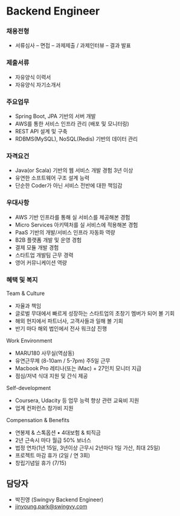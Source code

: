 # Backend Engineer

### 채용전형
 - 서류심사 – 면접 – 과제제출 / 과제인터뷰 – 결과 발표

### 제출서류 
 - 자유양식 이력서
 - 자유양식 자기소개서


### 주요업무
 - Spring Boot, JPA 기반의 서버 개발
 - AWS를 통한 서비스 인프라 관리 (배포 및 모니터링)
 - REST API 설계 및 구축
 - RDBMS(MySQL), NoSQL(Redis) 기반의 데이터 관리

### 자격요건
 - Java(or Scala) 기반의 웹 서비스 개발 경험 3년 이상
 - 유연한 소프트웨어 구조 설계 능력
 - 단순한 Coder가 아닌 서비스 전반에 대한 책임감

### 우대사항
 - AWS 기반 인프라를 통해 실 서비스를 제공해본 경험
 - Micro Services 아키텍처를 실 서비스에 적용해본 경험
 - PaaS 기반의 개발/서비스 인프라 자동화 역량
 - B2B 플랫폼 개발 및 운영 경험
 - 결제 모듈 개발 경험
 - 스타트업 개발팀 근무 경력
 - 영어 커뮤니케이션 역량

### 혜택 및 복지
Team & Culture
 - 자율과 책임
 - 글로벌 무대에서 빠르게 성장하는 스타트업의 초창기 멤버가 되어 볼 기회
 - 해외 현지에서 파트너사, 고객사들과 일해 볼 기회
 - 반기 마다 해외 법인에서 전사 워크샵 진행

Work Environment
 - MARU180 사무실(역삼동) 
 - 유연근무제 (8-10am / 5-7pm) 주5일 근무
 - Macbook Pro 레티나(또는 iMac) + 27인치 모니터 지급
 - 점심/저녁 식대 지원 및 간식 제공

Self-development
 - Coursera, Udacity 등 업무 능력 향상 관련 교육비 지원
 - 업계 컨퍼런스 참가비 지원

Compensation & Benefits
 - 연봉제 & 스톡옵션 • 4대보험 & 퇴직금
 - 2년 근속시 마다 월급 50% 보너스
 - 법정 연차(1년 15일, 3년이상 근무시 2년마다 1일 가산, 최대 25일)
 - 프로젝트 마감 휴가 (2일 / 연 3회)
 - 창립기념일 휴가 (7/15)


## 담당자
 - 박진영 (Swingvy Backend Engineer)
 - jinyoung.park@swingvy.com